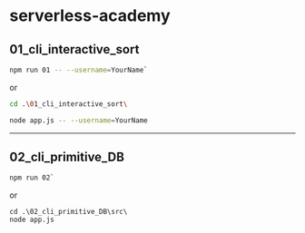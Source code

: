 # serverless-academy

## 01_cli_interactive_sort

```bash
npm run 01 -- --username=YourName`
```

or

```bash
cd .\01_cli_interactive_sort\

node app.js -- --username=YourName
```

---

## 02_cli_primitive_DB

```bash
npm run 02`
```

or

```
cd .\02_cli_primitive_DB\src\
node app.js
```
